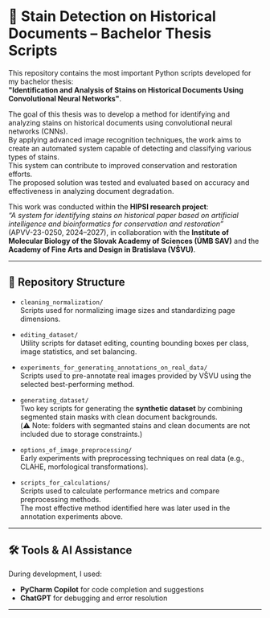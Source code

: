 # 🧠 Stain Detection on Historical Documents – Bachelor Thesis Scripts

This repository contains the most important Python scripts developed for my bachelor thesis:  
**"Identification and Analysis of Stains on Historical Documents Using Convolutional Neural Networks"**.

The goal of this thesis was to develop a method for identifying and analyzing stains on historical documents using convolutional neural networks (CNNs).  
By applying advanced image recognition techniques, the work aims to create an automated system capable of detecting and classifying various types of stains.  
This system can contribute to improved conservation and restoration efforts.  
The proposed solution was tested and evaluated based on accuracy and effectiveness in analyzing document degradation.

This work was conducted within the **HIPSI research project**:  
*“A system for identifying stains on historical paper based on artificial intelligence and bioinformatics for conservation and restoration”*  
(APVV-23-0250, 2024–2027), in collaboration with the **Institute of Molecular Biology of the Slovak Academy of Sciences (ÚMB SAV)** and the **Academy of Fine Arts and Design in Bratislava (VŠVU)**.

---

## 📁 Repository Structure

- `cleaning_normalization/`  
  Scripts used for normalizing image sizes and standardizing page dimensions.

- `editing_dataset/`  
  Utility scripts for dataset editing, counting bounding boxes per class, image statistics, and set balancing.

- `experiments_for_generating_annotations_on_real_data/`  
  Scripts used to pre-annotate real images provided by VŠVU using the selected best-performing method.

- `generating_dataset/`  
  Two key scripts for generating the **synthetic dataset** by combining segmented stain masks with clean document backgrounds.  
  (⚠️ Note: folders with segmanted stains and clean documents are not included due to storage constraints.)

- `options_of_image_preprocessing/`  
  Early experiments with preprocessing techniques on real data (e.g., CLAHE, morfological transformations).

- `scripts_for_calculations/`  
  Scripts used to calculate performance metrics and compare preprocessing methods.  
  The most effective method identified here was later used in the annotation experiments above.

---

## 🛠 Tools & AI Assistance

During development, I used:
- **PyCharm Copilot** for code completion and suggestions
- **ChatGPT** for debugging and error resolution

---
